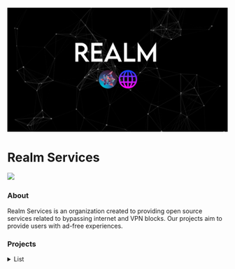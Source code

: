 <p>
<kbd>
<img src="../Banner.png">
</kbd>
</p>

<h1>Realm Services</h1>

<p>
<a href="https://discord.com/invite/c79UaVcV"><img height="30px" src="https://img.shields.io/badge/Discord-7289DA?style=for-the-badge&logo=discord&logoColor=white"><img></a>
</p>


### About
Realm Services is an organization created to providing open source services related to bypassing internet and VPN blocks. Our projects aim to provide users with ad-free experiences.  

### Projects
<details>
<summary>List</summary>

#### Active
- [3kh0 X](https://github.com/kaio-lord/website-x/)
- [3kh0-uv](https://github.com/Realm-Services/uv-core-3kh0/)
- Segovia

#### Affiliated (via EchoDev)
- 3kh0 v5, by Silvereen
- [3kh0 Lite](https://github.com/3kh0/3kh0-lite/)
- Moonlight v4, by Silvereen

#### Old
- RealmUI (Frontend)
- Realm Interface
- KaioNetwork
- kaioOS
- hagiaOS
- kaio-3kh0v4
- Interface/2

</details>
